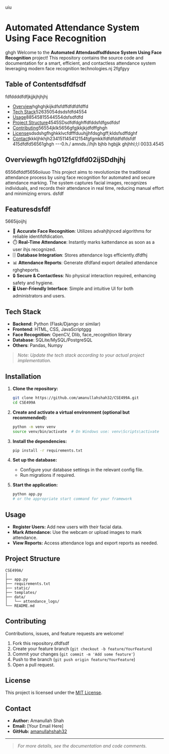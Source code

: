 uiu
# Automated Attendance System Using Face Recognition
ghgh
Welcome to the **Automated Attendasdfsdfdsnce System Using Face Recognition** project! This repository contains the source code and documentation for a smart, efficient, and contactless attendance system leveraging modern face recognition technologies.nj
2fgfgyy
## Table of Contentsdfdfsdf
fdfddddfdfjkjjkjhjhjhj
- [Overview](#overview)hghghjkijkdfsfdffdfdfdfdffd
- [Tech Stack](#tech-stack)52635054dsdsfdfd4554
- [Usage](#usage)88545815544554dsfsdfdfd
- [Project Structure](#project-struct1545615ure)4545SDsdfdfdghffdfddsfdfgsdfdsf
- [Contributing](#contributing)56554jklk5656gfgjkkjkjdfdffghgh
- [License](#license)sdsdshgfhghkklvcfdfffduuhjjhfdsghgff;kldsfsdffdghf
- [Contact](#contact)kkkljhkhjh234151145412154fgfgmkklfdfdfddfdfdsfdf
415dfdfd56561ghgh
---0.h./ amnds.//hjh bjhb hgbjjk ghjhhl;l;l
0033.4545
## Overviewgfh hg012fgfdfd02ijSDdhjhj
6556dfddf5656oiiuuo
This project aims to revolutionize the traditional attendance process by using face recognition for automated and secure attendance marking. The system captures facial images, recognizes individuals, and records their attendance in real time, reducing manual effort and minimizing errors.
dsfdf
## Featuresdsfdf
5665ijoijhj
- 🎯 **Accurate Face Recognition**: Utilizes advahjhjnced algorithms for reliable identifdfdication.
- ⏱️ **Real-Time Attendance**: Instantly marks kattendance as soon as a user ihjs recognized.
- 🗄️ **Database Integration**: Stores attendance logs efficiently.dfdfhj
- 📊 **Attendance Reports**: Generate dfdfand export detailed attendance rghgheports.
- 🔒 **Secure & Contactless**: No physical interaction required, enhancing safety and hygiene.
- 🖥️ **User-Friendly Interface**: Simple and intuitive UI for both administrators and users.

## Tech Stack

- **Backend**: Python (Flask/Django or similar)
- **Frontend**: HTML, CSS, JavaScriptggg
- **Face Recognition**: OpenCV, Dlib, face_recognition library
- **Database**: SQLite/MySQL/PostgreSQL
- **Others**: Pandas, Numpy

> _Note: Update the tech stack according to your actual project implementation._

## Installation

1. **Clone the repository:**
   ```bash
   git clone https://github.com/amanullahshah32/CSE499A.git
   cd CSE499A
   ```

2. **Create and activate a virtual environment (optional but recommended):**
   ```bash
   python -m venv venv
   source venv/bin/activate  # On Windows use: venv\Scripts\activate
   ```

3. **Install the dependencies:**
   ```bash
   pip install -r requirements.txt
   ```

4. **Set up the database:**
   - Configure your database settings in the relevant config file.
   - Run migrations if required.

5. **Start the application:**
   ```bash
   python app.py
   # or the appropriate start command for your framework
   ```

## Usage

- **Register Users:** Add new users with their facial data.
- **Mark Attendance:** Use the webcam or upload images to mark attendance.
- **View Reports:** Access attendance logs and export reports as needed.

## Project Structure

```
CSE499A/
│
├── app.py
├── requirements.txt
├── static/
├── templates/
├── data/
│   └── attendance_logs/
└── README.md
```

## Contributing

Contributions, issues, and feature requests are welcome!

1. Fork this repository.dfdfsdf
2. Create your feature branch (`git checkout -b feature/YourFeature`)
3. Commit your changes (`git commit -m 'Add some feature'`)
4. Push to the branch (`git push origin feature/YourFeature`)
5. Open a pull request.

## License

This project is licensed under the [MIT License](LICENSE).

## Contact

- **Author:** Amanullah Shah
- **Email:** [Your Email Here]
- **GitHub:** [amanullahshah32](https://github.com/amanullahshah32)

---

> _For more details, see the documentation and code comments._
